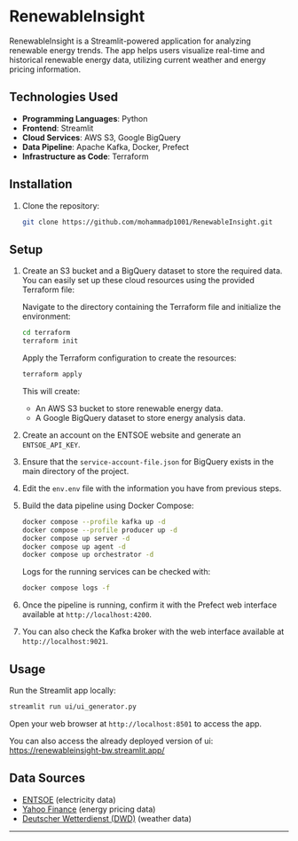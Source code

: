 # RenewableInsight

RenewableInsight is a Streamlit-powered application for analyzing renewable energy trends. The app helps users visualize real-time and historical renewable energy data, utilizing current weather and energy pricing information.

## Technologies Used

- **Programming Languages**: Python
- **Frontend**: Streamlit
- **Cloud Services**: AWS S3, Google BigQuery
- **Data Pipeline**: Apache Kafka, Docker, Prefect
- **Infrastructure as Code**: Terraform

## Installation

1. Clone the repository:
   ```sh
   git clone https://github.com/mohammadp1001/RenewableInsight.git
   ```

## Setup

1. Create an S3 bucket and a BigQuery dataset to store the required data. You can easily set up these cloud resources using the provided Terraform file:

   Navigate to the directory containing the Terraform file and initialize the environment:

   ```sh
   cd terraform
   terraform init
   ```

   Apply the Terraform configuration to create the resources:

   ```sh
   terraform apply
   ```

   This will create:
   - An AWS S3 bucket to store renewable energy data.
   - A Google BigQuery dataset to store energy analysis data.

2. Create an account on the ENTSOE website and generate an `ENTSOE_API_KEY`.

3. Ensure that the `service-account-file.json` for BigQuery exists in the main directory of the project.

4. Edit the `env.env` file with the information you have from previous steps.

5. Build the data pipeline using Docker Compose:

   ```sh
   docker compose --profile kafka up -d
   docker compose --profile producer up -d
   docker compose up server -d
   docker compose up agent -d
   docker compose up orchestrator -d
   ```

   Logs for the running services can be checked with:

   ```sh
   docker compose logs -f
   ```

6. Once the pipeline is running, confirm it with the Prefect web interface available at `http://localhost:4200`.

7. You can also check the Kafka broker with the web interface available at `http://localhost:9021`.

## Usage

Run the Streamlit app locally:

```sh
streamlit run ui/ui_generator.py
```

Open your web browser at `http://localhost:8501` to access the app.

You can also access the already deployed version of ui: https://renewableinsight-bw.streamlit.app/

## Data Sources

- [ENTSOE](https://www.entsoe.eu) (electricity data)
- [Yahoo Finance](https://finance.yahoo.com) (energy pricing data)
- [Deutscher Wetterdienst (DWD)](https://www.dwd.de) (weather data)


---

